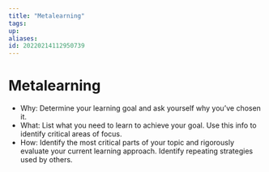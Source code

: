 ```yaml
---
title: "Metalearning"
tags: 
up: 
aliases:
id: 20220214112950739
---
```


# Metalearning

-   Why: Determine your learning goal and ask yourself why you’ve chosen it.
-   What: List what you need to learn to achieve your goal. Use this info to identify critical areas of focus.
-   How: Identify the most critical parts of your topic and rigorously evaluate your current learning approach. Identify repeating strategies used by others.
